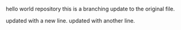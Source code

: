 hello world repository this is a branching update to the original file.

updated with a new line. 
updated with another line.